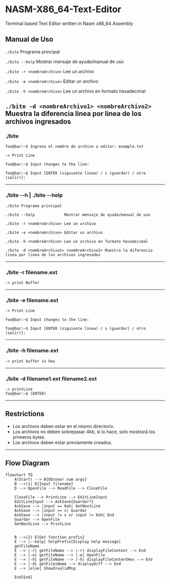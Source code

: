 # NASM-X86_64-Text-Editor
Terminal based Text Editor written in Nasm x86_64 Assembly


## Manual de Uso

`./bite` Programa principal

`./bite --help` Mostrar mensaje de ayuda/manual de uso

`./bite -r <nombreArchivo>` Lee un archivo

`./bite -e <nombreArchivo>` Editar un archivo

`./bite -h <nombreArchivo>` Lee un archivo en formato hexadecimal

`./bite -d <nombreArchivo1> <nombreArchivo2>` Muestra la diferencia linea por linea de los archivos ingresados
---

### ./bite

```console
foo@bar:~$ Ingrese el nombre de archivo a editar: example.txt

-> Print Line

foo@bar:~$ Input changes to the line: 

foo@bar:~$ Input [ENTER (siguiente linea) / s (guardar) / otro (salir)]:
```
---

### ./bite --h | ./bite --help

```console
./bite Programa principal

./bite --help             Mostrar mensaje de ayuda/manual de uso

./bite -r <nombreArchivo> Lee un archivo

./bite -e <nombreArchivo> Editar un archivo

./bite -h <nombreArchivo> Lee un archivo en formato hexadecimal

./bite -d <nombreArchivo1> <nombreArchivo2> Muestra la diferencia linea por linea de los archivos ingresados
```

---

### ./bite -r filename.ext

```console
-> print Buffer
```

---

### ./bite -e filename.ext

```console
-> Print Line

foo@bar:~$ Input changes to the line: 

foo@bar:~$ Input [ENTER (siguiente linea) / s (guardar) / otro (salir)]:
```
---

### ./bite -h filename.ext

```console
-> print buffer in hex
```

---

### ./bite -d filename1.ext filename2.ext

```console
-> printLine
foo@bar:~$ (ENTER)
```

---

## Restrictions

- Los archivos deben estar en el mismo directorio.
- Los archivos no deben sobrepasar 4kb, si lo hace, solo mostrará los primeros bytes.
- Los archivos deben estar previamente creados.

---

## Flow Diagram
```mermaid
flowchart TD
    A(Start) --> B{Obtener num args}
    B -->|1| D[Input filename]
    D --> OpenFile --> ReadFile --> CloseFile

    CloseFile --> PrintLine --> EditLineInput
    EditLineInput --> AskSave{Guardar?}
    AskSave --> |input == 0ah| GetNextLine
    AskSave --> |input == s| Guardar
    AskSave --> |input != s or input != 0ah| End
    Guardar --> OpenFile
    GetNextLine --> PrintLine


    B -->|2| E{Get function prefix}
    E --> |--help| helpPrefix[Display help message]
    getFileName
    E --> |-r| getFileName --> |-r| displayFileContent --> End
    E --> |-e| getFileName --> |-e| OpenFile
    E --> |-h| getFileName --> |-h| displayFileContentHex --> End
    E --> |-d| getFilesName --> displayDiff --> End
    E --> |else| ShowInvalidMsg 

    End[End]
```
